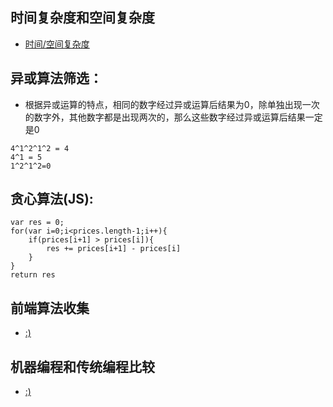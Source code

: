 ## 时间复杂度和空间复杂度
- [时间/空间复杂度](http://liuchuanliang.com/time-and-space-complexity/)
## 异或算法筛选：
- 根据异或运算的特点，相同的数字经过异或运算后结果为0，除单独出现一次的数字外，其他数字都是出现两次的，那么这些数字经过异或运算后结果一定是0
```
4^1^2^1^2 = 4 
4^1 = 5
1^2^1^2=0
```
## 贪心算法(JS):
```
var res = 0;
for(var i=0;i<prices.length-1;i++){
    if(prices[i+1] > prices[i]){
        res += prices[i+1] - prices[i]
    }
}
return res

```
## 前端算法收集
- [:)](https://www.imooc.com/article/23801)
## 机器编程和传统编程比较
- [:)](https://www.infoq.cn/article/2B9-ckcAmlB3qxuulCjV)
